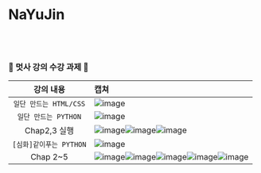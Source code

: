 # NaYuJin
<br><br>
### 🦁 멋사 강의 수강 과제 🦁

| 강의 내용 | 캡쳐 | 
|:------:|:------|
|`일단 만드는 HTML/CSS`|![image](https://user-images.githubusercontent.com/91943160/166250283-d35cb509-6606-49db-964a-89be365ce904.png)|
|`일단 만드는 PYTHON`|![image](https://user-images.githubusercontent.com/91943160/167440090-190cd1b8-ec74-4248-a849-1cfd2ba14055.png)|
|Chap2,3 실행|![image](https://user-images.githubusercontent.com/91943160/167440502-cf513f75-a8da-4318-9b8e-5c55509e7ccd.png)![image](https://user-images.githubusercontent.com/91943160/167441531-3351affd-e8e4-4bd5-9b7d-85cf056d0c6f.png)![image](https://user-images.githubusercontent.com/91943160/167441949-891a5208-8028-44dd-bbe7-3b6e71a69ebe.png)|
|`[심화]같이푸는 PYTHON`|![image](https://user-images.githubusercontent.com/91943160/167442212-ab431a10-a34a-4bea-806c-59e34d4da892.png)|
|Chap 2~5|![image](https://user-images.githubusercontent.com/91943160/167444631-82c40a8a-4776-4b3c-a13e-f219c068ea80.png)![image](https://user-images.githubusercontent.com/91943160/167446577-3ea820e0-a980-46ac-8ff6-8473dbef9717.png)![image](https://user-images.githubusercontent.com/91943160/167448809-3607077e-4104-44d7-a334-052af446a6a6.png)![image](https://user-images.githubusercontent.com/91943160/167456039-a1eee609-9d4a-4532-a55f-a5d5b19213f0.png)![image](https://user-images.githubusercontent.com/91943160/167456477-1f2c79d7-e3f8-4278-ab71-e0deeebfe17a.png)|

